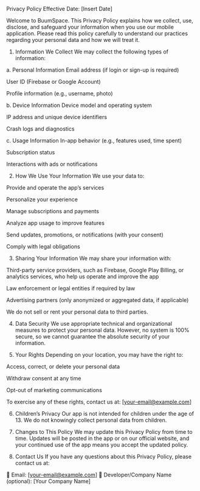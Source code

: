 Privacy Policy
Effective Date: [Insert Date]

Welcome to BuumSpace. This Privacy Policy explains how we collect, use, disclose, and safeguard your information when you use our mobile application. Please read this policy carefully to understand our practices regarding your personal data and how we will treat it.

1. Information We Collect
We may collect the following types of information:

a. Personal Information
Email address (if login or sign-up is required)

User ID (Firebase or Google Account)

Profile information (e.g., username, photo)

b. Device Information
Device model and operating system

IP address and unique device identifiers

Crash logs and diagnostics

c. Usage Information
In-app behavior (e.g., features used, time spent)

Subscription status

Interactions with ads or notifications

2. How We Use Your Information
We use your data to:

Provide and operate the app’s services

Personalize your experience

Manage subscriptions and payments

Analyze app usage to improve features

Send updates, promotions, or notifications (with your consent)

Comply with legal obligations

3. Sharing Your Information
We may share your information with:

Third-party service providers, such as Firebase, Google Play Billing, or analytics services, who help us operate and improve the app

Law enforcement or legal entities if required by law

Advertising partners (only anonymized or aggregated data, if applicable)

We do not sell or rent your personal data to third parties.

4. Data Security
We use appropriate technical and organizational measures to protect your personal data. However, no system is 100% secure, so we cannot guarantee the absolute security of your information.

5. Your Rights
Depending on your location, you may have the right to:

Access, correct, or delete your personal data

Withdraw consent at any time

Opt-out of marketing communications

To exercise any of these rights, contact us at: [your-email@example.com]

6. Children’s Privacy
Our app is not intended for children under the age of 13. We do not knowingly collect personal data from children.

7. Changes to This Policy
We may update this Privacy Policy from time to time. Updates will be posted in the app or on our official website, and your continued use of the app means you accept the updated policy.

8. Contact Us
If you have any questions about this Privacy Policy, please contact us at:

📧 Email: [your-email@example.com]
📍 Developer/Company Name (optional): [Your Company Name]
